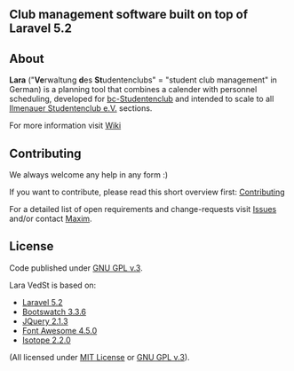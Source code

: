 ## Club management software built on top of Laravel 5.2

## About
**Lara** ("**Ve**rwaltung **d**es **St**udentenclubs" = "student club management" in German) is a planning tool that combines a calender with personnel scheduling, developed for [bc-Studentenclub](http://www.bc-club.de) and intended to scale to all [Ilmenauer Studentenclub e.V.](http://www.il-sc.de) sections.

For more information visit [Wiki](https://github.com/ILSCeV/lara-vedst/wiki)


## Contributing
We always welcome any help in any form :)

If you want to contribute, please read this short overview first: [Contributing](https://github.com/ILSCeV/lara-vedst/wiki/Contributing)

For a detailed list of open requirements and change-requests visit [Issues](https://github.com/4D44H/lara-vedst/issues) and/or contact [Maxim](https://github.com/4D44H).


## License
Code published under [GNU GPL v.3](https://github.com/4D44H/lara-vedst/blob/master/LICENSE).

Lara VedSt is based on: 
- [Laravel 5.2](http://laravel.com)
- [Bootswatch 3.3.6](http://bootswatch.com)
- [JQuery 2.1.3](http://jquery.com)
- [Font Awesome 4.5.0](http://fortawesome.github.io/Font-Awesome) 
- [Isotope 2.2.0](http://isotope.metafizzy.co/)

(All licensed under [MIT License](http://opensource.org/licenses/MIT) or [GNU GPL v.3](http://opensource.org/licenses/GPL-3.0)).
